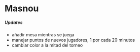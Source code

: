 # Masnou

##### Updates

* añadir mesa mientras se juega
* manejar puntos de nuevos jugadores, 1 por cada 20 minutos
* cambiar color a la mitad del torneo
